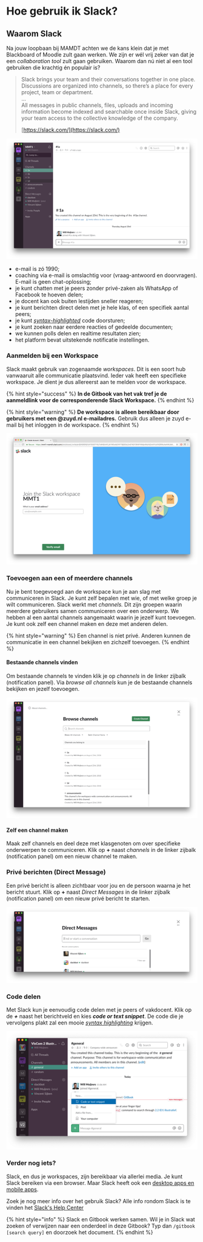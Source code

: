 # Hoe gebruik ik Slack?

## Waarom Slack

Na jouw loopbaan bij MAMDT achten we de kans klein dat je met Blackboard of Moodle zult gaan werken. We zijn er wél vrij zeker van dat je een _collaboration tool_ zult gaan gebruiken. Waarom dan nú niet al een tool gebruiken die krachtig én populair is?

> Slack brings your team and their conversations together in one place. Discussions are organized into channels, so there’s a place for every project, team or department.  
> ...  
> All messages in public channels, files, uploads and incoming information become indexed and searchable once inside Slack, giving your team access to the collective knowledge of the company.  
>   
> [https://slack.com/](https://slack.com/)

![Slack User Interface](../.gitbook/assets/assets-2f-lpv8upjvjxm5c8cm84_-2f-lpvcs6pqkmaoendordz-2f-lpvdjyndocy_hyb4ma3-2fassets-2f-lkvqksc94cxw.png)

* e-mail is zó 1990;
* coaching via e-mail is omslachtig voor \(vraag-antwoord en doorvragen\). E-mail is geen chat-oplossing;
* je kunt chatten met je peers zonder privé-zaken als WhatsApp of Facebook te hoeven delen;
* je docent kan ook buiten lestijden sneller reageren;
* je kunt berichten direct delen met je hele klas, of een specifiek aantal peers;
* je kunt [_syntax-highlighted_](https://en.wikipedia.org/wiki/Syntax_highlighting) code doorsturen;
* je kunt zoeken naar eerdere reacties of gedeelde documenten;
* we kunnen polls delen en realtime resultaten zien;
* het platform bevat uitstekende notificatie instellingen.

### Aanmelden bij een Workspace

Slack maakt gebruik van zogenaamde _workspaces_. Dit is een soort hub vanwaaruit alle communicatie plaatsvind. Ieder vak heeft een specifieke workspace. Je dient je dus allereerst aan te melden voor de workspace.

{% hint style="success" %}
**In de Gitbook van het vak tref je de aanmeldlink voor de corresponderende Slack Workspace.** 
{% endhint %}

{% hint style="warning" %}
**De workspace is alleen bereikbaar door gebruikers met een @zuyd.nl e-mailadres.** Gebruik dus alleen je zuyd e-mail bij het inloggen in de workspace. 
{% endhint %}

![](../.gitbook/assets/assets-2f-lpv8upjvjxm5c8cm84_-2f-lpvcs6pqkmaoendordz-2f-lpvdjyq9l7llh7nkedd-2fassets-2f-lkvqksc94cxw.png)

### Toevoegen aan een of meerdere channels

Nu je bent toegevoegd aan de workspace kun je aan slag met communiceren in Slack. Je kunt zelf bepalen met wie, of met welke groep je wilt communiceren. Slack werkt met _channels._ Dit zijn  groepen waarin meerdere gebruikers samen communiceren over een onderwerp. We hebben al een aantal channels aangemaakt waarin je jezelf kunt toevoegen. Je kunt ook zelf een channel maken en deze met anderen delen.

{% hint style="warning" %}
Een channel is niet privé. Anderen kunnen de communicatie in een channel bekijken en zichzelf toevoegen.
{% endhint %}

#### Bestaande channels vinden

Om bestaande channels te vinden klik je op _channels_ in de linker zijbalk \(notification panel\). Via _browse all channels_ kun je de bestaande channels bekijken en jezelf toevoegen. 

![](../.gitbook/assets/assets-2f-lpv8upjvjxm5c8cm84_-2f-lpvcs6pqkmaoendordz-2f-lpvdjylaiixnt3zwlzo-2fassets-2f-lkvqksc94cxw.png)

#### **Zelf een channel maken**

Maak zelf channels en deel deze met klasgenoten om over specifieke onderwerpen te communiceren. Klik op  **+** naast _channels_ in de linker zijbalk \(notification panel\) om een nieuw channel te maken.

### Privé berichten \(Direct Message\)

Een privé bericht is alleen zichtbaar voor jou en de persoon waarna je het bericht stuurt. Klik op  **+** naast _Direct Messages_ in de linker zijbalk \(notification panel\) om een nieuw privé bericht te starten.

![](../.gitbook/assets/assets-2f-lpv8upjvjxm5c8cm84_-2f-lpvcs6pqkmaoendordz-2f-lpvdjyp-4qrpvxkjdfd-2fassets-2f-lkvqksc94cxw.png)

### Code delen

Met Slack kun je eenvoudig code delen met je peers of vakdocent. Klik op de _**+**_ naast het berichtveld en kies _**code or text snippet**_. De code die je vervolgens plakt zal een mooie [_syntax highlighting_](https://en.wikipedia.org/wiki/Syntax_highlighting) krijgen.

![](../.gitbook/assets/assets-2f-lpv8upjvjxm5c8cm84_-2f-lpvm-a11rcd_3t3nsds-2f-lpvncp1me8hm1blm-1b-2fscreenshot-2018-10-23.png)

### Verder nog iets?

Slack, en dus je workspaces, zijn bereikbaar via allerlei media. Je kunt Slack bereiken via een browser. Maar Slack heeft ook een [desktop apps en mobile apps](https://slack.com/downloads/). 

Zoek je nog meer info over het gebruik Slack? Alle info rondom Slack is te vinden het [Slack's Help Center](https://get.slack.help/hc/en-us/articles/115004071768-What-is-Slack-)

{% hint style="info" %}
Slack en Gitbook werken samen. Wil je in Slack wat zoeken of verwijzen naar een onderdeel in deze Gitbook? Typ dan `/gitbook [search query]` en doorzoek het document.
{% endhint %}

